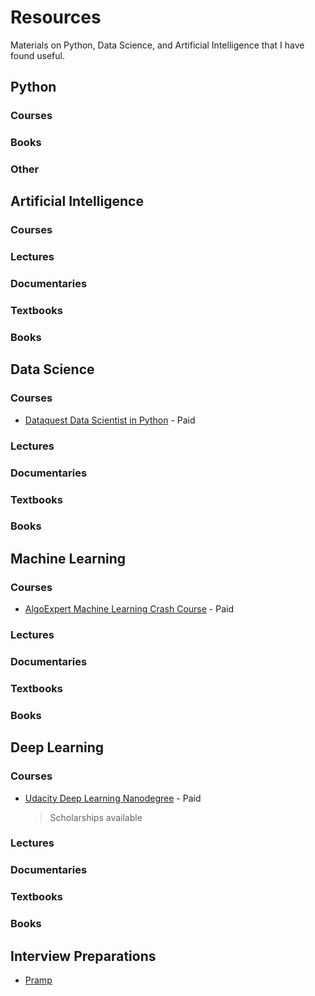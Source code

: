 # Resources

Materials on Python, Data Science, and Artificial Intelligence that I have found useful.

## Python
### Courses

### Books

### Other

## Artificial Intelligence
### Courses
[]()
### Lectures

### Documentaries

### Textbooks

### Books

## Data Science
### Courses
- [Dataquest Data Scientist in Python](https://app.dataquest.io/path/data-scientist) - Paid 
### Lectures

### Documentaries

### Textbooks

### Books

## Machine Learning
### Courses
- [AlgoExpert Machine Learning Crash Course](https://www.algoexpert.io/machine-learning/crash-course) - Paid
### Lectures

### Documentaries

### Textbooks

### Books

## Deep Learning
### Courses
- [Udacity Deep Learning Nanodegree](https://www.udacity.com/course/deep-learning-nanodegree--nd101) - Paid 
    > Scholarships available
### Lectures

### Documentaries

### Textbooks

### Books

## Interview Preparations
- [Pramp](https://www.pramp.com/)